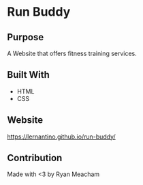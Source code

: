 # Run Buddy

## Purpose
A Website that offers fitness training services. 

## Built With 
* HTML 
* CSS

## Website
https://lernantino.github.io/run-buddy/

## Contribution 
Made with <3 by Ryan Meacham

